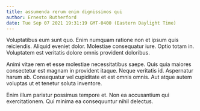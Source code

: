 ```yaml
---
title: assumenda rerum enim dignissimos qui
author: Ernesto Rutherford
date: Tue Sep 07 2021 19:31:19 GMT-0400 (Eastern Daylight Time)
---
```

Voluptatibus eum sunt quo. Enim numquam ratione non et ipsum quis reiciendis. Aliquid eveniet dolor. Molestiae consequatur iure. Optio totam in. Voluptatem est veritatis dolore omnis provident doloribus.

 Animi vitae rem et esse molestiae necessitatibus saepe. Quis quia maiores consectetur est magnam in provident itaque. Neque veritatis id. Aspernatur harum ab. Consequatur vel cupiditate et est omnis omnis. Aut atque autem voluptas ut et tenetur soluta inventore.

 Enim illum pariatur possimus tempore et. Non ea accusantium qui exercitationem. Qui minima ea consequuntur nihil delectus.